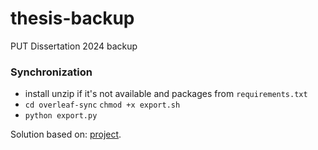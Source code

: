 # thesis-backup
PUT Dissertation 2024 backup

### Synchronization

- install unzip if it's not available and packages from ```requirements.txt```
- ``` cd overleaf-sync ``` ```chmod +x export.sh```
- ```python export.py```


Solution based on: [project](https://github.com/kdevo/overleaf-sync).
